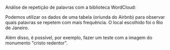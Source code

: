 Análise de repetição de palavras  com a biblioteca WordCloud:

Podemos utilizar os dados de uma tabela (oriunda do Airbnb) para observar quais palavras se repetem com mais frequência. O local escolhido foi o Rio de Janeiro.

Além disso, é possível, por exemplo, fazer um teste com a imagem do monumento "cristo redentor".
